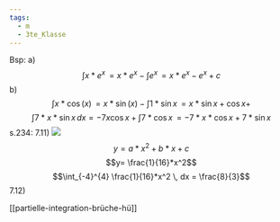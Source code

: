 ```yaml
---
tags:
  - m
  - 3te_Klasse
---
```

Bsp:
a) $$\int x*e^x \, = x*e^x - \int e^x \, =x*e^x-e^x+c$$
b) $$\int x*\cos(x) \,= x*\sin(x)- \int  1*\sin x\, =x* \sin x + \cos x + $$
$$\int 7*x*\sin x \, dx =-7x \cos x + \int 7 * \cos x \, = -7*x*\cos x+7*\sin x $$
s.234:
7.11)
![](partielle-integration%2025-03-2025-36.excalidraw.svg)
$$y=a*x^2+b*x+c$$
$$y= \frac{1}{16}*x^2$$
$$\int_{-4}^{4} \frac{1}{16}*x^2 \, dx = \frac{8}{3}$$
7.12)

[[partielle-integration-brüche-hü]]
